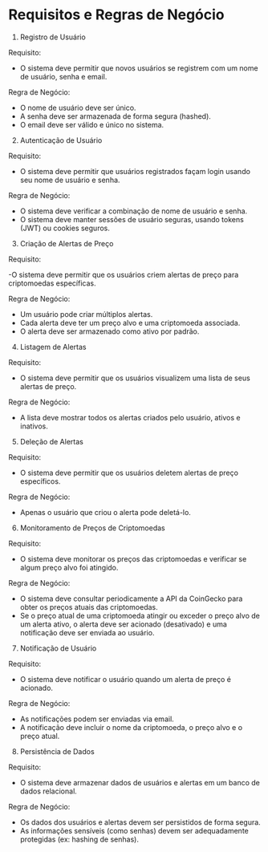 # Requisitos e Regras de Negócio

1. Registro de Usuário

Requisito: 

- O sistema deve permitir que novos usuários se registrem com um nome de usuário, senha e email.

Regra de Negócio:

- O nome de usuário deve ser único.
- A senha deve ser armazenada de forma segura (hashed).
- O email deve ser válido e único no sistema.

2. Autenticação de Usuário

Requisito: 

- O sistema deve permitir que usuários registrados façam login usando seu nome de usuário e senha.

Regra de Negócio:

- O sistema deve verificar a combinação de nome de usuário e senha.
- O sistema deve manter sessões de usuário seguras, usando tokens (JWT) ou cookies seguros.

3. Criação de Alertas de Preço

Requisito: 

-O sistema deve permitir que os usuários criem alertas de preço para criptomoedas específicas.

Regra de Negócio:

- Um usuário pode criar múltiplos alertas.
- Cada alerta deve ter um preço alvo e uma criptomoeda associada.
- O alerta deve ser armazenado como ativo por padrão.

4. Listagem de Alertas

Requisito: 

- O sistema deve permitir que os usuários visualizem uma lista de seus alertas de preço.

Regra de Negócio:

- A lista deve mostrar todos os alertas criados pelo usuário, ativos e inativos.

5. Deleção de Alertas

Requisito: 

- O sistema deve permitir que os usuários deletem alertas de preço específicos.

Regra de Negócio:

- Apenas o usuário que criou o alerta pode deletá-lo.

6. Monitoramento de Preços de Criptomoedas

Requisito: 

- O sistema deve monitorar os preços das criptomoedas e verificar se algum preço alvo foi atingido.

Regra de Negócio:

- O sistema deve consultar periodicamente a API da CoinGecko para obter os preços atuais das criptomoedas.
- Se o preço atual de uma criptomoeda atingir ou exceder o preço alvo de um alerta ativo, o alerta deve ser acionado (desativado) e uma notificação deve ser enviada ao usuário.

7. Notificação de Usuário

Requisito: 

- O sistema deve notificar o usuário quando um alerta de preço é acionado.

Regra de Negócio:

- As notificações podem ser enviadas via email.
-  A notificação deve incluir o nome da criptomoeda, o preço alvo e o preço atual.

8. Persistência de Dados

Requisito: 

- O sistema deve armazenar dados de usuários e alertas em um banco de dados relacional.

Regra de Negócio:

- Os dados dos usuários e alertas devem ser persistidos de forma segura.
- As informações sensíveis (como senhas) devem ser adequadamente protegidas (ex: hashing de senhas).